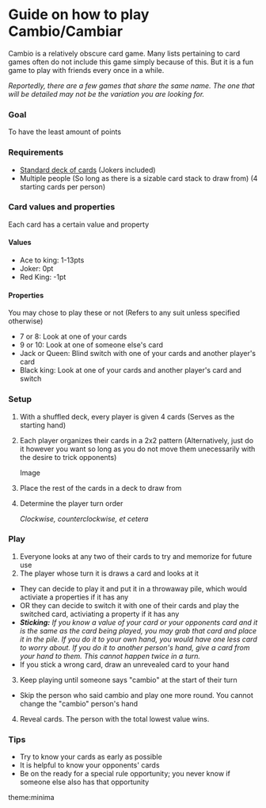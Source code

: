 # Guide on how to play Cambio/Cambiar
Cambio is a relatively obscure card game. Many lists pertaining to card games often do not include this game simply because of this. But it is a fun game to play with friends every once in a while.

*Reportedly, there are a few games that share the same name. The one that will be detailed may not be the variation you are looking for.*  

### Goal
To have the least amount of points  

### Requirements
- [Standard deck of cards](https://en.wikipedia.org/wiki/Standard_52-card_deck) (Jokers included)
- Multiple people (So long as there is a sizable card stack to draw from) (4 starting cards per person)

### Card values and properties  
Each card has a certain value and property  
#### Values
- Ace to king: 1-13pts
- Joker: 0pt
- Red King: -1pt

#### Properties
You may chose to play these or not
(Refers to any suit unless specified otherwise)
- 7 or 8: Look at one of your cards
- 9 or 10: Look at one of someone else's card
- Jack or Queen: Blind switch with one of your cards and another player's card
- Black king: Look at one of your cards and another player's card and switch

### Setup
1. With a shuffled deck, every player is given 4 cards (Serves as the starting hand)
2. Each player organizes their cards in a 2x2 pattern (Alternatively, just do it however you want so long as you do not move them unecessarily with the desire to trick opponents)

   Image
4. Place the rest of the cards in a deck to draw from
5. Determine the player turn order

   *Clockwise, counterclockwise, et cetera*
   
### Play
1. Everyone looks at any two of their cards to try and memorize for future use
2. The player whose turn it is draws a card and looks at it
- They can decide to play it and put it in a throwaway pile, which would activiate a properties if it has any
- OR they can decide to switch it with one of their cards and play the switched card, activiating a property if it has any
- ***Sticking:** If you know a value of your card or your opponents card and it is the same as the card being played, you may grab that card and place it in the pile. If you do it to your own hand, you would have one less card to worry about. If you do it to another person's hand, give a card from your hand to them. This cannot happen twice in a turn.*
- If you stick a wrong card, draw an unrevealed card to your hand
3. Keep playing until someone says "cambio" at the start of their turn
- Skip the person who said cambio and play one more round. You cannot change the "cambio" person's hand
4. Reveal cards. The person with the total lowest value wins.

### Tips
- Try to know your cards as early as possible
- It is helpful to know your opponents' cards
- Be on the ready for a special rule opportunity; you never know if someone else also has that opportunity

theme:minima

